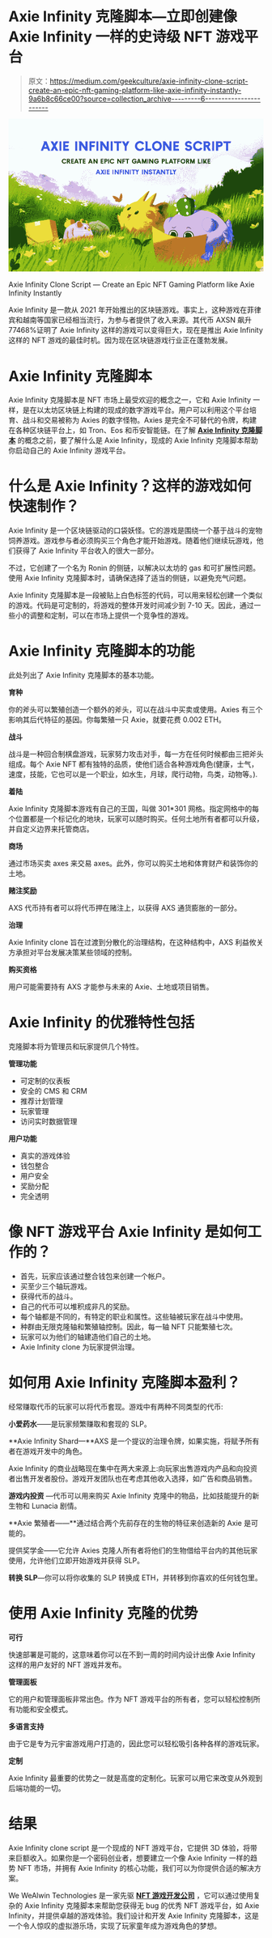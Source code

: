 # Axie Infinity 克隆脚本—立即创建像 Axie Infinity 一样的史诗级 NFT 游戏平台

> 原文：<https://medium.com/geekculture/axie-infinity-clone-script-create-an-epic-nft-gaming-platform-like-axie-infinity-instantly-9a6b8c66ce00?source=collection_archive---------6----------------------->

![](img/53496fb4694f5dc943dc636a1d2ba8e7.png)

Axie Infinity Clone Script — Create an Epic NFT Gaming Platform like Axie Infinity Instantly

Axie Infinity 是一款从 2021 年开始推出的区块链游戏。事实上，这种游戏在菲律宾和越南等国家已经相当流行，为参与者提供了收入来源。其代币 AXSN 飙升 77468%证明了 Axie Infinity 这样的游戏可以变得巨大，现在是推出 Axie Infinity 这样的 NFT 游戏的最佳时机。因为现在区块链游戏行业正在蓬勃发展。

# Axie Infinity 克隆脚本

Axie Infinity 克隆脚本是 NFT 市场上最受欢迎的概念之一，它和 Axie Infinity 一样，是在以太坊区块链上构建的现成的数字游戏平台。用户可以利用这个平台培育、战斗和交易被称为 Axies 的数字怪物。Axies 是完全不可替代的令牌，构建在各种区块链平台上，如 Tron、Eos 和币安智能链。在了解 [**Axie Infinity 克隆脚本**](https://www.alwin.io/axie-infinity-clone-script) 的概念之前，要了解什么是 Axie Infinity，现成的 Axie Infinity 克隆脚本帮助你启动自己的 Axie Infinity 游戏平台。

# 什么是 Axie Infinity？这样的游戏如何快速制作？

Axie Infinity 是一个区块链驱动的口袋妖怪。它的游戏是围绕一个基于战斗的宠物饲养游戏。游戏参与者必须购买三个角色才能开始游戏。随着他们继续玩游戏，他们获得了 Axie Infinity 平台收入的很大一部分。

不过，它创建了一个名为 Ronin 的侧链，以解决以太坊的 gas 和可扩展性问题。使用 Axie Infinity 克隆脚本时，请确保选择了适当的侧链，以避免充气问题。

Axie Infinity 克隆脚本是一段被贴上白色标签的代码，可以用来轻松创建一个类似的游戏。代码是可定制的，将游戏的整体开发时间减少到 7-10 天。因此，通过一些小的调整和定制，可以在市场上提供一个竞争性的游戏。

# Axie Infinity 克隆脚本的功能

此处列出了 Axie Infinity 克隆脚本的基本功能。

**育种**

你的斧头可以繁殖创造一个额外的斧头，可以在战斗中买卖或使用。Axies 有三个影响其后代特征的基因。你每繁殖一只 Axie，就要花费 0.002 ETH。

**战斗**

战斗是一种回合制棋盘游戏，玩家努力攻击对手，每一方在任何时候都由三把斧头组成。每个 Axie NFT 都有独特的品质，使他们适合各种游戏角色(健康，士气，速度，技能，它也可以是一个职业，如水生，月球，爬行动物，鸟类，动物等。).

**着陆**

Axie Infinity 克隆脚本游戏有自己的王国，叫做 301*301 网格。指定网格中的每个位置都是一个标记化的地块，玩家可以随时购买。任何土地所有者都可以升级，并自定义边界来托管商店。

**商场**

通过市场买卖 axes 来交易 axes。此外，你可以购买土地和体育财产和装饰你的土地。

**赌注奖励**

AXS 代币持有者可以将代币押在赌注上，以获得 AXS 通货膨胀的一部分。

**治理**

Axie Infinity clone 旨在过渡到分散化的治理结构，在这种结构中，AXS 利益攸关方承担对平台发展决策某些领域的控制。

**购买资格**

用户可能需要持有 AXS 才能参与未来的 Axie、土地或项目销售。

# Axie Infinity 的优雅特性包括

克隆脚本将为管理员和玩家提供几个特性。

**管理功能**

*   可定制的仪表板
*   安全的 CMS 和 CRM
*   推荐计划管理
*   玩家管理
*   访问实时数据管理

**用户功能**

*   真实的游戏体验
*   钱包整合
*   用户安全
*   奖励分配
*   完全透明

# 像 NFT 游戏平台 Axie Infinity 是如何工作的？

*   首先，玩家应该通过整合钱包来创建一个帐户。
*   买至少三个轴玩游戏。
*   获得代币的战斗。
*   自己的代币可以堆积成非凡的奖励。
*   每个轴都是不同的，有特定的职业和属性。这些轴被玩家在战斗中使用。
*   种群由无限克隆轴和繁殖轴控制。因此，每一轴 NFT 只能繁殖七次。
*   玩家可以为他们的轴建造他们自己的土地。
*   Axie Infinity clone 为玩家提供治理。

# 如何用 Axie Infinity 克隆脚本盈利？

经常赚取代币的玩家可以将代币套现。游戏中有两种不同类型的代币:

**小爱药水**——是玩家频繁赚取和套现的 SLP。

**Axie Infinity Shard—**AXS 是一个提议的治理令牌，如果实施，将赋予所有者在游戏开发中的角色。

Axie Infinity 的商业战略现在集中在两大来源上:向玩家出售游戏内产品和向投资者出售开发者股份。游戏开发团队也在考虑其他收入选择，如广告和商品销售。

**游戏内投资** —代币可以用来购买 Axie Infinity 克隆中的物品，比如技能提升的新生物和 Lunacia 剧情。

**Axie 繁殖者——**通过结合两个先前存在的生物的特征来创造新的 Axie 是可能的。

提供奖学金——它允许 Axies 克隆人所有者将他们的生物借给平台内的其他玩家使用，允许他们立即开始游戏并获得 SLP。

**转换 SLP**—你可以将你收集的 SLP 转换成 ETH，并转移到你喜欢的任何钱包里。

# 使用 Axie Infinity 克隆的优势

**可行**

快速部署是可能的，这意味着你可以在不到一周的时间内设计出像 Axie Infinity 这样的用户友好的 NFT 游戏并发布。

**管理面板**

它的用户和管理面板非常出色。作为 NFT 游戏平台的所有者，您可以轻松控制所有功能和安全模式。

**多语言支持**

由于它是专为元宇宙游戏用户打造的，因此您可以轻松吸引各种各样的游戏玩家。

**定制**

Axie Infinity 最重要的优势之一就是高度的定制化。玩家可以用它来改变从外观到后端功能的一切。

# 结果

Axie Infinity clone script 是一个现成的 NFT 游戏平台，它提供 3D 体验，将带来巨额收入。如果你是一个密码创业者，想要建立一个像 Axie Infinity 一样的趋势 NFT 市场，并拥有 Axie Infinity 的核心功能，我们可以为你提供合适的解决方案。

We WeAlwin Technologies 是一家先驱 [**NFT 游戏开发公司**](https://www.alwin.io/nft-gaming-platform-development) ，它可以通过使用复杂的 Axie Infinity 克隆脚本来帮助您获得无 bug 的优秀 NFT 游戏平台，如 Axie Infinity，并提供卓越的游戏体验。我们设计和开发 Axie Infinity 克隆脚本，这是一个令人惊叹的虚拟游乐场，实现了玩家童年成为游戏角色的梦想。